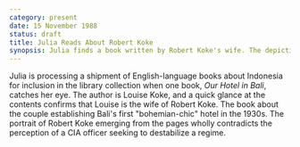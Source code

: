 ```yaml
---
category: present
date: 15 November 1988
status: draft
title: Julia Reads About Robert Koke
synopsis: Julia finds a book written by Robert Koke's wife. The depiction of Koke as a supporter of Indonesian independence contradicts the image of a CIA coup-monger.  
---
```



Julia is processing a shipment of English-language
books about Indonesia for inclusion in the library collection when one book,
*Our Hotel in Bali*, catches her eye. The author is Louise Koke, and a 
quick glance at the contents confirms that Louise is the wife of Robert
Koke. The book about the couple establishing Bali's first "bohemian-chic"
hotel in the 1930s. The portrait of Robert Koke emerging from the pages
wholly contradicts the perception of a CIA officer seeking to
destabilize a regime. 

